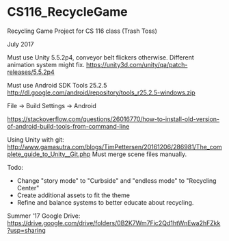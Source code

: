 # CS116_RecycleGame
Recycling Game Project for CS 116 class (Trash Toss)

July 2017

Must use Unity 5.5.2p4, conveyor belt flickers otherwise. Different animation system might fix.
https://unity3d.com/unity/qa/patch-releases/5.5.2p4

Must use Android SDK Tools 25.2.5 http://dl.google.com/android/repository/tools_r25.2.5-windows.zip

File -> Build Settings -> Android

https://stackoverflow.com/questions/26016770/how-to-install-old-version-of-android-build-tools-from-command-line

Using Unity with git: http://www.gamasutra.com/blogs/TimPettersen/20161206/286981/The_complete_guide_to_Unity__Git.php
Must merge scene files manually.

Todo:
 + Change "story mode" to "Curbside" and "endless mode" to "Recycling Center"
 + Create additional assets to fit the theme
 + Refine and balance systems to better educate about recycling.

Summer '17 Google Drive: https://drive.google.com/drive/folders/0B2K7Wm7Fic2Qd1htWnEwa2hFZkk?usp=sharing
